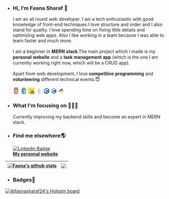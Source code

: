 - ### Hi, I’m Fasna Sharaf 👋
     I am an all round web developer. I am a tech enthusiastic with good knowledge of front-end techniques.I love structure and order and I also stand for quality. I love spending time on fixing little details and optimizing web apps. Also I like working in a team because I was able to learn faster and much more.<br><br>
     I am a beginner in 𝐌𝐄𝐑𝐍 𝐬𝐭𝐚𝐜𝐤.The main project which I made is my 𝐩𝐞𝐫𝐬𝐨𝐧𝐚𝐥 𝐰𝐞𝐛𝐬𝐢𝐭𝐞 and a 𝐭𝐚𝐬𝐤 𝐦𝐚𝐧𝐚𝐠𝐞𝐦𝐞𝐧𝐭 𝐚𝐩𝐩 (which is the one I am currently working right now, which will be a CRUD app).<br><br>
     Apart from web development, I love 𝐜𝐨𝐦𝐩𝐞𝐭𝐢𝐭𝐢𝐯𝐞 𝐩𝐫𝐨𝐠𝐫𝐚𝐦𝐦𝐢𝐧𝐠 and 𝐯𝐨𝐥𝐮𝐧𝐭𝐞𝐞𝐫𝐢𝐧𝐠 different technical events.😇<br><br>
     <code><img height="20" alt="javascript" src="https://raw.githubusercontent.com/github/explore/80688e429a7d4ef2fca1e82350fe8e3517d3494d/topics/html/html.png"></code>
     <code><img height="20" alt="css" src="https://raw.githubusercontent.com/github/explore/80688e429a7d4ef2fca1e82350fe8e3517d3494d/topics/css/css.png"></code>
     <code><img height="20" alt="javascript" src="https://raw.githubusercontent.com/github/explore/80688e429a7d4ef2fca1e82350fe8e3517d3494d/topics/javascript/javascript.png"></code>
     <code><img height="20" alt="java" src="https://raw.githubusercontent.com/github/explore/80688e429a7d4ef2fca1e82350fe8e3517d3494d/topics/java/java.png"></code>
     <code><img height="20" alt="cpp" src="https://raw.githubusercontent.com/github/explore/80688e429a7d4ef2fca1e82350fe8e3517d3494d/topics/cpp/cpp.png"></code>
      <code><img height="20" alt="c" src="https://raw.githubusercontent.com/github/explore/80688e429a7d4ef2fca1e82350fe8e3517d3494d/topics/c/c.png"></code>
      <code><img height="20" alt="python" src="https://raw.githubusercontent.com/github/explore/80688e429a7d4ef2fca1e82350fe8e3517d3494d/topics/python/python.png"></code>

- ### What I'm focusing on 👩‍🦰📲
     Currently improving my backend skills and become an expert in MERN stack.

- ### Find me elsewhere🌎
     [![Linkedin Badge](https://img.shields.io/badge/-LinkedIn-blue?style=flat-square&logo=Linkedin&logoColor=white&link=https://www.linkedin.com/in/harshkumarkhatri/)](https://www.linkedin.com/in/fasna-sharaf-5ab269221/)<br>
**[My personal website](https://fasnasharaf.github.io/)**

| <a href="https://github.com/anuraghazra/github-readme-stats"><img align="center" height="190" src="https://github-readme-stats.vercel.app/api?username=FasnaSharaf&show_icons=true&include_all_commits=true&theme=buefy&hide_border=true" alt="Fasna's github stats" /></a> | <a href="https://github.com/anuraghazra/github-readme-stats"><img align="center" height="190" src="https://github-readme-stats.vercel.app/api/top-langs/?username=FasnaSharaf&layout=compact&theme=buefy&hide_border=true" /></a> |
| ------------- | ------------- |


- ### Badges📛
[![@fasnasharaf24's Holopin board](https://holopin.me/fasnasharaf24)](https://holopin.io/@fasnasharaf24)


